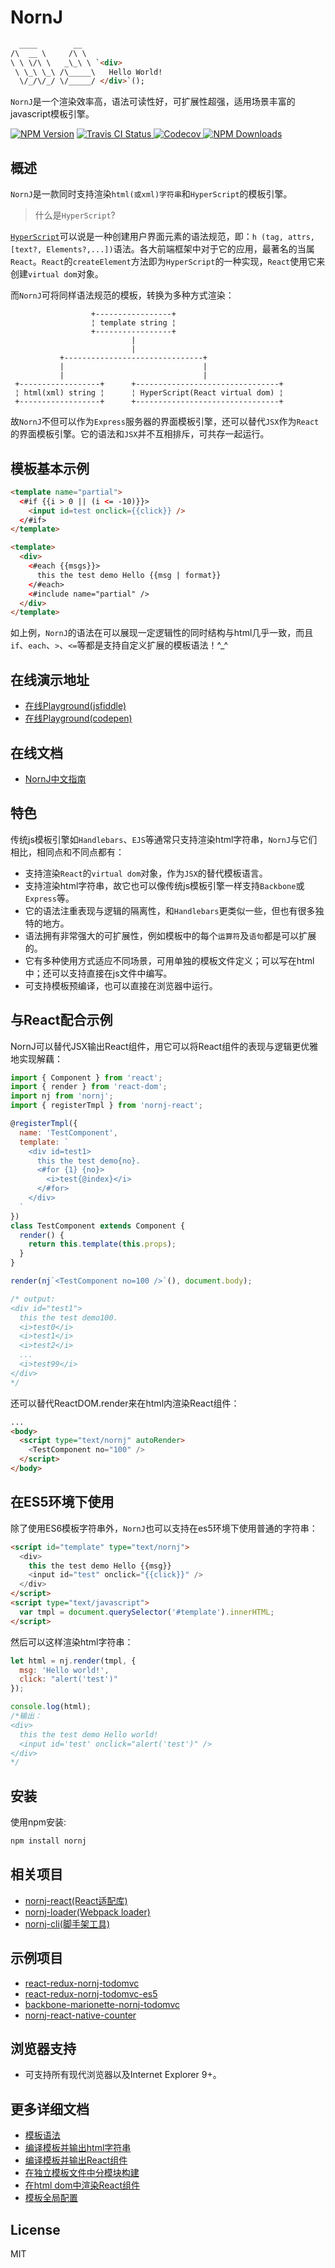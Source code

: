 # NornJ

```html
  ____        __   
/\  __ \     /\ \  
\ \ \/\ \   _\_\ \ `<div>
 \ \_\ \_\ /\_____\   Hello World!
  \/_/\/_/ \/_____/ </div>`();

```

`NornJ`是一个渲染效率高，语法可读性好，可扩展性超强，适用场景丰富的javascript模板引擎。

[![NPM Version][npm-image]][npm-url]
<a href="https://travis-ci.org/joe-sky/nornj">
<img src="https://travis-ci.org/joe-sky/nornj.svg?branch=master" alt="Travis CI Status"/>
</a>
<a href="https://codecov.io/gh/joe-sky/nornj">
  <img src="https://codecov.io/gh/joe-sky/nornj/branch/master/graph/badge.svg" alt="Codecov" />
</a>
[![NPM Downloads][downloads-image]][npm-url]

## 概述

`NornJ`是一款同时支持渲染`html(或xml)字符串`和`HyperScript`的模板引擎。

> 什么是`HyperScript`?

[`HyperScript`](https://github.com/hyperhype/hyperscript)可以说是一种创建用户界面元素的语法规范，即：`h (tag, attrs, [text?, Elements?,...])`语法。各大前端框架中对于它的应用，最著名的当属`React`。`React`的`createElement`方法即为`HyperScript`的一种实现，`React`使用它来创建`virtual dom`对象。

而`NornJ`可将同样语法规范的模板，转换为多种方式渲染：

```
                  +-----------------+
                  ¦ template string ¦
                  +-----------------+
                           |
                           |
           +-------------------------------+
           |                               |
           |                               |
 +------------------+      +--------------------------------+
 ¦ html(xml) string ¦      ¦ HyperScript(React virtual dom) ¦
 +------------------+      +--------------------------------+
```

故`NornJ`不但可以作为`Express`服务器的界面模板引擎，还可以替代`JSX`作为`React`的界面模板引擎。它的语法和`JSX`并不互相排斥，可共存一起运行。

## 模板基本示例

```html
<template name="partial">
  <#if {{i > 0 || (i <= -10)}}>
    <input id=test onclick={{click}} />
  </#if>
</template>

<template>
  <div>
    <#each {{msgs}}>
      this the test demo Hello {{msg | format}}
    </#each>
    <#include name="partial" />
  </div>
</template>
```

如上例，`NornJ`的语法在可以展现一定逻辑性的同时结构与html几乎一致，而且`if`、`each`、`>`、`<=`等都是支持自定义扩展的模板语法！^_^

## 在线演示地址

* [在线Playground(jsfiddle)](https://jsfiddle.net/joe_sky/n5n9tutj/)
* [在线Playground(codepen)](https://codepen.io/joe_sky/pen/ooPNbj)

## 在线文档

* [NornJ中文指南](https://joe-sky.gitbooks.io/nornj-guide/)

## 特色

传统js模板引擎如`Handlebars`、`EJS`等通常只支持渲染html字符串，`NornJ`与它们相比，相同点和不同点都有：

* 支持渲染`React`的`virtual dom`对象，作为`JSX`的替代模板语言。
* 支持渲染html字符串，故它也可以像传统js模板引擎一样支持`Backbone`或`Express`等。
* 它的语法注重表现与逻辑的隔离性，和`Handlebars`更类似一些，但也有很多独特的地方。
* 语法拥有非常强大的可扩展性，例如模板中的每个`运算符`及`语句`都是可以扩展的。
* 它有多种使用方式适应不同场景，可用单独的模板文件定义；可以写在html中；还可以支持直接在js文件中编写。
* 可支持模板预编译，也可以直接在浏览器中运行。

## 与React配合示例

NornJ可以替代JSX输出React组件，用它可以将React组件的表现与逻辑更优雅地实现解藕：

```js
import { Component } from 'react';
import { render } from 'react-dom';
import nj from 'nornj';
import { registerTmpl } from 'nornj-react';

@registerTmpl({
  name: 'TestComponent',
  template: `
    <div id=test1>
      this the test demo{no}.
      <#for {1} {no}>
        <i>test{@index}</i>
      </#for>
    </div>
  `
})
class TestComponent extends Component {
  render() {
    return this.template(this.props);
  }
}

render(nj`<TestComponent no=100 />`(), document.body);

/* output:
<div id="test1">
  this the test demo100.
  <i>test0</i>
  <i>test1</i>
  <i>test2</i>
  ...
  <i>test99</i>
</div>
*/
```

还可以替代ReactDOM.render来在html内渲染React组件：

```html
...
<body>
  <script type="text/nornj" autoRender>
    <TestComponent no="100" />
  </script>
</body>
```

## 在ES5环境下使用

除了使用ES6模板字符串外，`NornJ`也可以支持在es5环境下使用普通的字符串：

```html
<script id="template" type="text/nornj">
  <div>
    this the test demo Hello {{msg}}
    <input id="test" onclick="{{click}}" />
  </div>
</script>
<script type="text/javascript">
  var tmpl = document.querySelector('#template').innerHTML;
</script>
```

然后可以这样渲染html字符串：

```js
let html = nj.render(tmpl, {
  msg: 'Hello world!',
  click: "alert('test')"
});

console.log(html);
/*输出：
<div>
  this the test demo Hello world!
  <input id='test' onclick="alert('test')" />
</div>
*/
```

## 安装

使用npm安装:

```sh
npm install nornj
```

## 相关项目

* [nornj-react(React适配库)](https://github.com/joe-sky/nornj-react)
* [nornj-loader(Webpack loader)](https://github.com/joe-sky/nornj-loader)
* [nornj-cli(脚手架工具)](https://github.com/joe-sky/nornj-cli)

## 示例项目

* [react-redux-nornj-todomvc](https://github.com/joe-sky/nornj/blob/master/examples/react-redux-nornj-todomvc)
* [react-redux-nornj-todomvc-es5](https://github.com/joe-sky/nornj/blob/master/examples/react-redux-nornj-todomvc-es5)
* [backbone-marionette-nornj-todomvc](https://github.com/joe-sky/nornj/blob/master/examples/backbone-marionette-nornj-todomvc)
* [nornj-react-native-counter](https://github.com/joe-sky/nornj-react-native-counter)

## 浏览器支持

* 可支持所有现代浏览器以及Internet Explorer 9+。

## 更多详细文档

* [模板语法](https://github.com/joe-sky/nornj/blob/master/docs/模板语法.md)
* [编译模板并输出html字符串](https://github.com/joe-sky/nornj/blob/master/docs/编译模板并输出html字符串.md)
* [编译模板并输出React组件](https://github.com/joe-sky/nornj/blob/master/docs/编译模板并输出React组件.md)
* [在独立模板文件中分模块构建](https://github.com/joe-sky/nornj/blob/master/docs/在独立模板文件中分模块构建.md)
* [在html dom中渲染React组件](https://github.com/joe-sky/nornj/blob/master/docs/在html%20dom中渲染React组件.md)
* [模板全局配置](https://github.com/joe-sky/nornj/blob/master/docs/模板全局配置.md)

## License

MIT

[npm-image]: http://img.shields.io/npm/v/nornj.svg
[downloads-image]: http://img.shields.io/npm/dm/nornj.svg
[npm-url]: https://www.npmjs.org/package/nornj